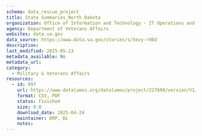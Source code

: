 ```yaml
---
schema: data_rescue_project 
title: State Summaries_North Dakota
organization: Office of Information and Technology - IT Operations and Services (ITOPS)
agency: Department of Veterans Affairs
websites: data.va.gov
data_source: https://www.data.va.gov/stories/s/5ezy-r98d
description: 
last_modified: 2025-05-13
metadata_available: No
metadata_url: 
category:
  - Military & Veterans Affairs 
resources:
  - id: 997
    url: https://www.datalumos.org/datalumos/project/227698/version/V1/view
    format: CSV, PDF
    status: Finished
    size: 0.0
    download_date: 2025-04-24
    maintainer: DRP, DL
    notes: 
---
```

